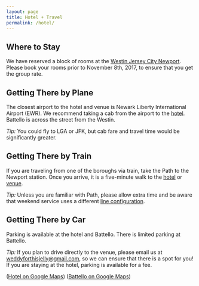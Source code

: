 ```yaml
---
layout: page
title: Hotel + Travel
permalink: /hotel/
---
```


## Where to Stay

We have reserved a block of rooms at the [Westin Jersey City Newport](https://www.starwoodmeeting.com/Book/KevesandEllis). Please book your rooms prior to November 8th, 2017, to ensure that you get the group rate.

## Getting There by Plane

The closest airport to the hotel and venue is Newark Liberty International Airport (EWR). We recommend taking a cab from the airport to the [hotel](https://www.google.com/maps/place/The+Westin+Jersey+City+Newport/@40.724857,-74.0384867,17z/data=!3m1!4b1!4m5!3m4!1s0x89c2575363ccf56b:0xc327eb299465b2a0!8m2!3d40.724853!4d-74.036298). Battello is across the street from the Westin.

_Tip:_ You could fly to LGA or JFK, but cab fare and travel time would be significantly greater.

## Getting There by Train

If you are traveling from one of the boroughs via train, take the Path to the Newport station. Once you arrive, it is a five-minute walk to the [hotel](https://www.google.com/maps/dir/Newport+Station,+Jersey+City,+NJ+07310/The+Westin+Jersey+City+Newport,+Washington+Boulevard,+Jersey+City,+NJ/@40.7258795,-74.0372527,17z/data=!3m1!4b1!4m13!4m12!1m5!1m1!1s0x89c257543ae5b857:0xb16d1f453513c706!2m2!1d-74.03383!2d40.72699!1m5!1m1!1s0x89c2575363ccf56b:0xc327eb299465b2a0!2m2!1d-74.036298!2d40.724853) or [venue](https://www.google.com/maps/dir/Newport+Station,+Jersey+City,+NJ+07310/Battello,+502+Washington+Blvd,+Jersey+City,+NJ+07310/@40.7261687,-74.0349036,18z/data=!3m1!4b1!4m13!4m12!1m5!1m1!1s0x89c257543ae5b857:0xb16d1f453513c706!2m2!1d-74.03383!2d40.72699!1m5!1m1!1s0x89c25755aeb0b28b:0xfed2e60c29eec87d!2m2!1d-74.0322764!2d40.7253475).

_Tip:_ Unless you are familiar with Path, please allow extra time and be aware that weekend service uses a different [line configuration](http://www.panynj.gov/path/maps.html).

## Getting There by Car

Parking is available at the hotel and Battello. There is limited parking at Battello.

_Tip:_ If you plan to drive directly to the venue, please email us at [weddyforthisjelly@gmail.com](mailto:weddyforthisjelly@gmail.com), so we can ensure that there is a spot for you! If you are staying at the hotel, parking is available for a fee.

([Hotel on Google Maps](https://www.google.com/maps/place/The+Westin+Jersey+City+Newport/@40.724857,-74.0384867,17z/data=!3m1!4b1!4m5!3m4!1s0x89c2575363ccf56b:0xc327eb299465b2a0!8m2!3d40.724853!4d-74.036298)) ([Battello on Google Maps](https://www.google.com/maps/place/Battello/@40.7253515,-74.0344651,17z/data=!3m1!4b1!4m5!3m4!1s0x89c25755aeb0b28b:0xfed2e60c29eec87d!8m2!3d40.7253475!4d-74.0322764))
